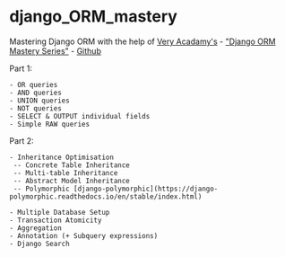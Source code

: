 # django_ORM_mastery

Mastering Django ORM with the help of [Very Acadamy's](https://www.youtube.com/c/veryacademy) - ["Django ORM Mastery Series"](https://www.youtube.com/watch?v=iQF6pln3Gog&list=PLOLrQ9Pn6cazjoDEnwzcdWWf4SNS0QZml)  - 
  [Github](https://github.com/veryacademy/Django-ORM-Mastery-DJ003)

Part 1:
```
- OR queries
- AND queries
- UNION queries
- NOT queries
- SELECT & OUTPUT individual fields
- Simple RAW queries
```

Part 2:
```
- Inheritance Optimisation
 -- Concrete Table Inheritance
 -- Multi-table Inheritance
 -- Abstract Model Inheritance
 -- Polymorphic [django-polymorphic](https://django-polymorphic.readthedocs.io/en/stable/index.html)
 
- Multiple Database Setup
- Transaction Atomicity
- Aggregation
- Annotation (+ Subquery expressions)
- Django Search
```
